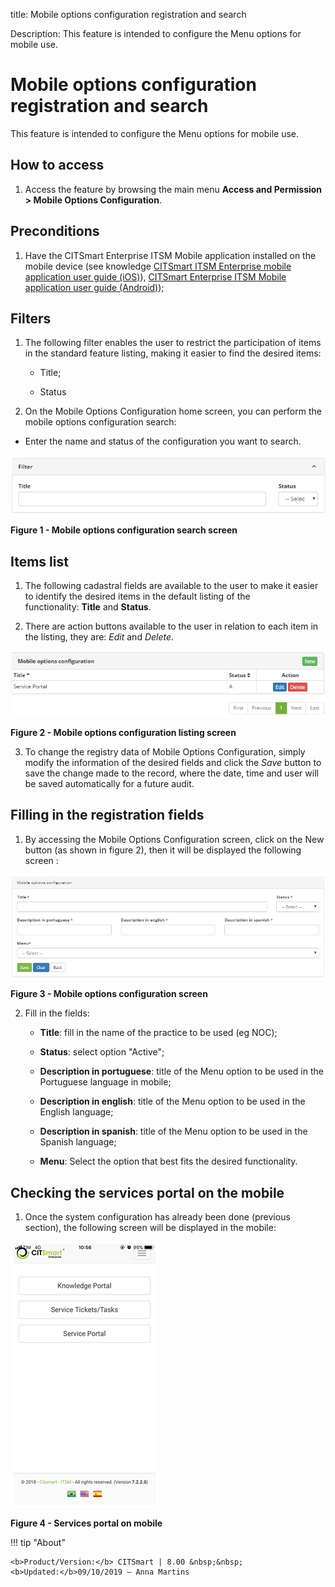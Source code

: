 title: Mobile options configuration registration and search

Description: This feature is intended to configure the Menu options for mobile use.

# Mobile options configuration registration and search

This feature is intended to configure the Menu options for mobile use.

How to access
-------------

1.  Access the feature by browsing the main menu **Access and Permission \>
    Mobile Options Configuration**.

Preconditions
-------------

1.  Have the CITSmart Enterprise ITSM Mobile application installed on the mobile
    device (see knowledge [CITSmart ITSM Enterprise mobile application user
    guide (iOS)][1]), [CITSmart Enterprise ITSM Mobile application user guide
    (Android)][2]);

Filters
-------

1.  The following filter enables the user to restrict the participation of items
    in the standard feature listing, making it easier to find the desired items:

    -  Title;

    -  Status

2.  On the Mobile Options Configuration home screen, you can perform the mobile
    options configuration search:

-   Enter the name and status of the configuration you want to search.

![Criar](images/options-1.png)

**Figure 1 - Mobile options configuration search screen**

Items list
----------

1.  The following cadastral fields are available to the user to make it easier
    to identify the desired items in the default listing of the
    functionality: **Title** and **Status**.

2.  There are action buttons available to the user in relation to each item in
    the listing, they are: *Edit* and *Delete*.

![Criar](images/options-2.png)

**Figure 2 - Mobile options configuration listing screen**

3.  To change the registry data of Mobile Options Configuration, simply modify
    the information of the desired fields and click the *Save* button to save
    the change made to the record, where the date, time and user will be saved
    automatically for a future audit.

Filling in the registration fields
----------------------------------

1.  By accessing the Mobile Options Configuration screen, click on the New
    button (as shown in figure 2), then it will be displayed the following
    screen :

![Criar](images/options-3.png)

**Figure 3 - Mobile options configuration screen**

2.  Fill in the fields:

    -  **Title**: fill in the name of the practice to be used (eg NOC);

    -  **Status**: select option "Active";

    -  **Description in portuguese**: title of the Menu option to be used in the
    Portuguese language in mobile;

    -  **Description in english**: title of the Menu option to be used in the
    English language;

    -  **Description in spanish**: title of the Menu option to be used in the
    Spanish language;

    -  **Menu**: Select the option that best fits the desired functionality.

Checking the services portal on the mobile
------------------------------------------

1.  Once the system configuration has already been done (previous section), the
    following screen will be displayed in the mobile:

![Criar](images/options-4.png)

**Figure 4 - Services portal on mobile**



!!! tip "About"

    <b>Product/Version:</b> CITSmart | 8.00 &nbsp;&nbsp;
    <b>Updated:</b>09/10/2019 – Anna Martins
    
[1]:/en-us/citsmart-platform-7/additional-features/mobile-and-field-service/apps/ios.html

[2]:/en-us/citsmart-platform-7/additional-features/mobile-and-field-service/apps/android.html
